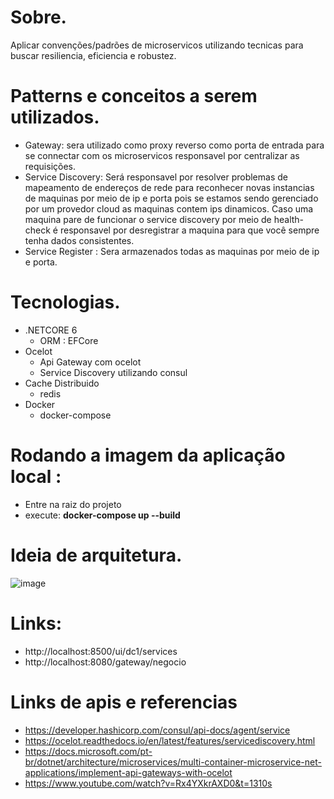 # Sobre.
 Aplicar convenções/padrões de microservicos utilizando tecnicas para buscar resiliencia, eficiencia e robustez.

# Patterns e conceitos a serem utilizados.
  - Gateway: sera utilizado como proxy reverso como porta de entrada para se connectar com os microservicos responsavel por centralizar as requisições.
  - Service Discovery: Será responsavel por resolver problemas de mapeamento de endereços de rede para
    reconhecer novas instancias de maquinas por meio de ip e porta pois se estamos sendo gerenciado por um provedor cloud as maquinas contem ips dinamicos.
    Caso uma maquina pare de funcionar o service discovery por meio de health-check é responsavel por desregistrar a maquina para que você sempre tenha dados     consistentes. 
  - Service Register : Sera armazenados todas as maquinas por meio de ip e porta.
  
# Tecnologias.
  - .NETCORE 6
    - ORM : EFCore
  - Ocelot 
     - Api Gateway com ocelot
     - Service Discovery utilizando consul
  - Cache Distribuido
    - redis
  - Docker
     - docker-compose

 # Rodando a imagem da aplicação local :
   - Entre na raiz do projeto
   - execute: <b>docker-compose up --build</b>
     
 # Ideia de arquitetura.
  ![image](https://user-images.githubusercontent.com/25963928/201785934-2e04fac7-70bd-448b-9ba7-00247db04238.png)
    
 # Links:   
   - http://localhost:8500/ui/dc1/services
   - http://localhost:8080/gateway/negocio

 # Links de apis e referencias
   - https://developer.hashicorp.com/consul/api-docs/agent/service
   - https://ocelot.readthedocs.io/en/latest/features/servicediscovery.html
   - https://docs.microsoft.com/pt-br/dotnet/architecture/microservices/multi-container-microservice-net-applications/implement-api-gateways-with-ocelot
   - https://www.youtube.com/watch?v=Rx4YXkrAXD0&t=1310s
